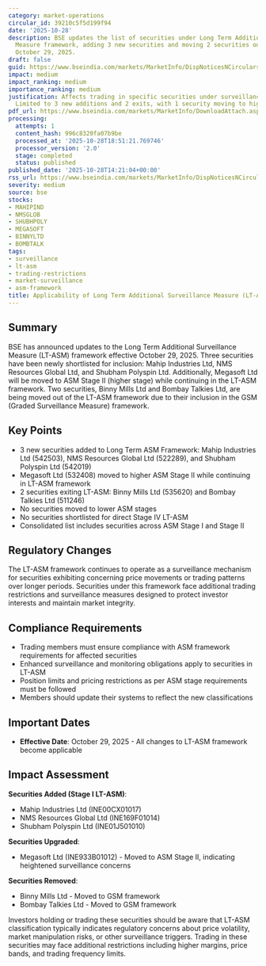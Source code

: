 ```yaml
---
category: market-operations
circular_id: 39210c5f5d199f94
date: '2025-10-28'
description: BSE updates the list of securities under Long Term Additional Surveillance
  Measure framework, adding 3 new securities and moving 2 securities out effective
  October 29, 2025.
draft: false
guid: https://www.bseindia.com/markets/MarketInfo/DispNoticesNCirculars.aspx?Noticeid={5BB023CD-8571-441F-930F-142A333B0B27}&noticeno=20251028-41&dt=10/28/2025&icount=41&totcount=64&flag=0
impact: medium
impact_ranking: medium
importance_ranking: medium
justification: Affects trading in specific securities under surveillance framework.
  Limited to 3 new additions and 2 exits, with 1 security moving to higher ASM stage.
pdf_url: https://www.bseindia.com/markets/MarketInfo/DownloadAttach.aspx?id=20251028-41&attachedId=2779e75c-8a0a-4738-8cbf-ab7dc4e2f262
processing:
  attempts: 1
  content_hash: 996c8320fa07b9be
  processed_at: '2025-10-28T18:51:21.769746'
  processor_version: '2.0'
  stage: completed
  status: published
published_date: '2025-10-28T14:21:04+00:00'
rss_url: https://www.bseindia.com/markets/MarketInfo/DispNoticesNCirculars.aspx?Noticeid={5BB023CD-8571-441F-930F-142A333B0B27}&noticeno=20251028-41&dt=10/28/2025&icount=41&totcount=64&flag=0
severity: medium
source: bse
stocks:
- MAHIPIND
- NMSGLOB
- SHUBHPOLY
- MEGASOFT
- BINNYLTD
- BOMBTALK
tags:
- surveillance
- lt-asm
- trading-restrictions
- market-surveillance
- asm-framework
title: Applicability of Long Term Additional Surveillance Measure (LT-ASM)
---
```


## Summary

BSE has announced updates to the Long Term Additional Surveillance Measure (LT-ASM) framework effective October 29, 2025. Three securities have been newly shortlisted for inclusion: Mahip Industries Ltd, NMS Resources Global Ltd, and Shubham Polyspin Ltd. Additionally, Megasoft Ltd will be moved to ASM Stage II (higher stage) while continuing in the LT-ASM framework. Two securities, Binny Mills Ltd and Bombay Talkies Ltd, are being moved out of the LT-ASM framework due to their inclusion in the GSM (Graded Surveillance Measure) framework.

## Key Points

- 3 new securities added to Long Term ASM Framework: Mahip Industries Ltd (542503), NMS Resources Global Ltd (522289), and Shubham Polyspin Ltd (542019)
- Megasoft Ltd (532408) moved to higher ASM Stage II while continuing in LT-ASM framework
- 2 securities exiting LT-ASM: Binny Mills Ltd (535620) and Bombay Talkies Ltd (511246)
- No securities moved to lower ASM stages
- No securities shortlisted for direct Stage IV LT-ASM
- Consolidated list includes securities across ASM Stage I and Stage II

## Regulatory Changes

The LT-ASM framework continues to operate as a surveillance mechanism for securities exhibiting concerning price movements or trading patterns over longer periods. Securities under this framework face additional trading restrictions and surveillance measures designed to protect investor interests and maintain market integrity.

## Compliance Requirements

- Trading members must ensure compliance with ASM framework requirements for affected securities
- Enhanced surveillance and monitoring obligations apply to securities in LT-ASM
- Position limits and pricing restrictions as per ASM stage requirements must be followed
- Members should update their systems to reflect the new classifications

## Important Dates

- **Effective Date**: October 29, 2025 - All changes to LT-ASM framework become applicable

## Impact Assessment

**Securities Added (Stage I LT-ASM)**:
- Mahip Industries Ltd (INE00CX01017)
- NMS Resources Global Ltd (INE169F01014)
- Shubham Polyspin Ltd (INE01J501010)

**Securities Upgraded**:
- Megasoft Ltd (INE933B01012) - Moved to ASM Stage II, indicating heightened surveillance concerns

**Securities Removed**:
- Binny Mills Ltd - Moved to GSM framework
- Bombay Talkies Ltd - Moved to GSM framework

Investors holding or trading these securities should be aware that LT-ASM classification typically indicates regulatory concerns about price volatility, market manipulation risks, or other surveillance triggers. Trading in these securities may face additional restrictions including higher margins, price bands, and trading frequency limits.